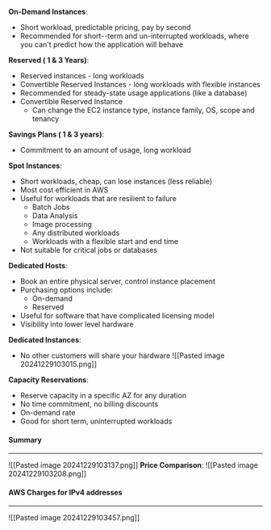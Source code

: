 **On-Demand Instances**:
- Short workload, predictable pricing, pay by second
- Recommended for short--term and un-interrupted workloads, where you can't predict how the application will behave 

**Reserved ( 1 & 3 Years)**: 
- Reserved instances - long workloads
- Convertible Reserved Instances - long workloads with flexible instances
- Recommended for steady-state usage applications (like a database)
- Convertible Reserved Instance
	- Can change the EC2 instance type, instance family, OS, scope and tenancy

**Savings Plans ( 1 & 3 years)**:
- Commitment to an amount of usage, long workload

**Spot Instances**:
- Short workloads, cheap, can lose instances (less reliable)
- Most cost efficient in AWS
- Useful for workloads that are resilient to failure
	- Batch Jobs
	- Data Analysis
	- Image processing
	- Any distributed workloads
	- Workloads with a flexible start and end time 
- Not suitable for critical jobs or databases 

**Dedicated Hosts**:
- Book an entire physical server, control instance placement
- Purchasing options include:
	- On-demand
	- Reserved
- Useful for software that have complicated licensing model
- Visibility into lower level hardware

**Dedicated Instances**:
- No other customers will share your hardware
![[Pasted image 20241229103015.png]]

**Capacity Reservations**:
- Reserve capacity in a specific AZ for any duration
- No time commitment, no billing discounts
- On-demand rate
- Good for short term, uninterrupted workloads 

#### Summary
---
![[Pasted image 20241229103137.png]]
**Price Comparison**:
![[Pasted image 20241229103208.png]]

#### AWS Charges for IPv4 addresses
---
![[Pasted image 20241229103457.png]]
